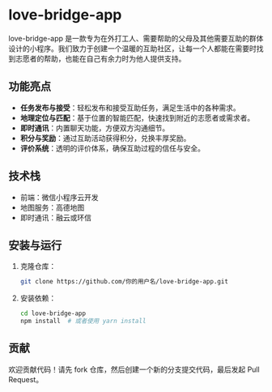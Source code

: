 # love-bridge-app

love-bridge-app 是一款专为在外打工人、需要帮助的父母及其他需要互助的群体设计的小程序。我们致力于创建一个温暖的互助社区，让每一个人都能在需要时找到志愿者的帮助，也能在自己有余力时为他人提供支持。

## 功能亮点
- **任务发布与接受**：轻松发布和接受互助任务，满足生活中的各种需求。
- **地理定位与匹配**：基于位置的智能匹配，快速找到附近的志愿者或需求者。
- **即时通讯**：内置聊天功能，方便双方沟通细节。
- **积分与奖励**：通过互助活动获得积分，兑换丰厚奖励。
- **评价系统**：透明的评价体系，确保互助过程的信任与安全。

## 技术栈
- 前端：微信小程序云开发
- 地图服务：高德地图
- 即时通讯：融云或环信

## 安装与运行
1. 克隆仓库：
    ```bash
    git clone https://github.com/你的用户名/love-bridge-app.git
    ```
2. 安装依赖：
    ```bash
    cd love-bridge-app
    npm install  # 或者使用 yarn install
    ```
   
## 贡献
欢迎贡献代码！请先 fork 仓库，然后创建一个新的分支提交代码，最后发起 Pull Request。

